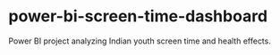 # power-bi-screen-time-dashboard
 Power BI project analyzing Indian youth screen time and health effects.
